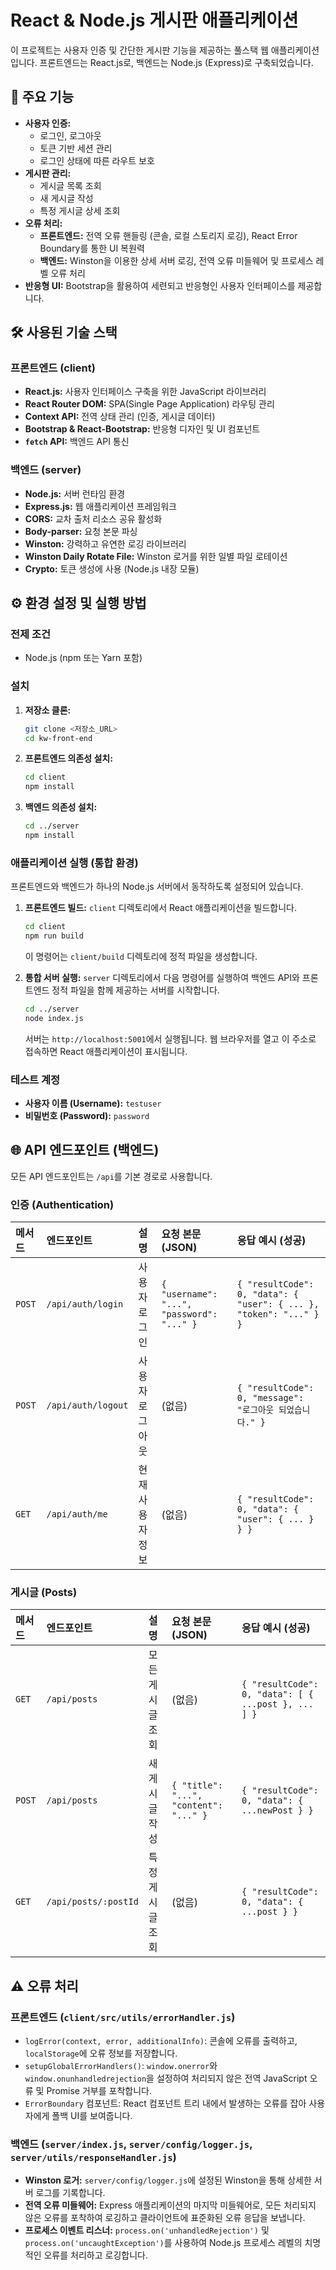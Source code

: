 # React & Node.js 게시판 애플리케이션

이 프로젝트는 사용자 인증 및 간단한 게시판 기능을 제공하는 풀스택 웹 애플리케이션입니다. 프론트엔드는 React.js로, 백엔드는 Node.js (Express)로 구축되었습니다.

## 🚀 주요 기능

*   **사용자 인증:**
    *   로그인, 로그아웃
    *   토큰 기반 세션 관리
    *   로그인 상태에 따른 라우트 보호
*   **게시판 관리:**
    *   게시글 목록 조회
    *   새 게시글 작성
    *   특정 게시글 상세 조회
*   **오류 처리:**
    *   **프론트엔드:** 전역 오류 핸들링 (콘솔, 로컬 스토리지 로깅), React Error Boundary를 통한 UI 복원력
    *   **백엔드:** Winston을 이용한 상세 서버 로깅, 전역 오류 미들웨어 및 프로세스 레벨 오류 처리
*   **반응형 UI:** Bootstrap을 활용하여 세련되고 반응형인 사용자 인터페이스를 제공합니다.

## 🛠️ 사용된 기술 스택

### 프론트엔드 (client)

*   **React.js:** 사용자 인터페이스 구축을 위한 JavaScript 라이브러리
*   **React Router DOM:** SPA(Single Page Application) 라우팅 관리
*   **Context API:** 전역 상태 관리 (인증, 게시글 데이터)
*   **Bootstrap & React-Bootstrap:** 반응형 디자인 및 UI 컴포넌트
*   **`fetch` API:** 백엔드 API 통신

### 백엔드 (server)

*   **Node.js:** 서버 런타임 환경
*   **Express.js:** 웹 애플리케이션 프레임워크
*   **CORS:** 교차 출처 리소스 공유 활성화
*   **Body-parser:** 요청 본문 파싱
*   **Winston:** 강력하고 유연한 로깅 라이브러리
*   **Winston Daily Rotate File:** Winston 로거를 위한 일별 파일 로테이션
*   **Crypto:** 토큰 생성에 사용 (Node.js 내장 모듈)

## ⚙️ 환경 설정 및 실행 방법

### 전제 조건

*   Node.js (npm 또는 Yarn 포함)

### 설치

1.  **저장소 클론:**
    ```bash
    git clone <저장소_URL>
    cd kw-front-end
    ```
2.  **프론트엔드 의존성 설치:**
    ```bash
    cd client
    npm install
    ```
3.  **백엔드 의존성 설치:**
    ```bash
    cd ../server
    npm install
    ```

### 애플리케이션 실행 (통합 환경)

프론트엔드와 백엔드가 하나의 Node.js 서버에서 동작하도록 설정되어 있습니다.

1.  **프론트엔드 빌드:**
    `client` 디렉토리에서 React 애플리케이션을 빌드합니다.
    ```bash
    cd client
    npm run build
    ```
    이 명령어는 `client/build` 디렉토리에 정적 파일을 생성합니다.

2.  **통합 서버 실행:**
    `server` 디렉토리에서 다음 명령어를 실행하여 백엔드 API와 프론트엔드 정적 파일을 함께 제공하는 서버를 시작합니다.
    ```bash
    cd ../server
    node index.js
    ```
    서버는 `http://localhost:5001`에서 실행됩니다. 웹 브라우저를 열고 이 주소로 접속하면 React 애플리케이션이 표시됩니다.

### 테스트 계정

*   **사용자 이름 (Username):** `testuser`
*   **비밀번호 (Password):** `password`

## 🌐 API 엔드포인트 (백엔드)

모든 API 엔드포인트는 `/api`를 기본 경로로 사용합니다.

### 인증 (Authentication)

| 메서드 | 엔드포인트         | 설명             | 요청 본문 (JSON)                 | 응답 예시 (성공)                               |
| :----- | :----------------- | :--------------- | :------------------------------- | :--------------------------------------------- |
| `POST` | `/api/auth/login`  | 사용자 로그인    | `{ "username": "...", "password": "..." }` | `{ "resultCode": 0, "data": { "user": { ... }, "token": "..." } }` |
| `POST` | `/api/auth/logout` | 사용자 로그아웃  | (없음)                           | `{ "resultCode": 0, "message": "로그아웃 되었습니다." }` |
| `GET`  | `/api/auth/me`     | 현재 사용자 정보 | (없음)                           | `{ "resultCode": 0, "data": { "user": { ... } } }` |

### 게시글 (Posts)

| 메서드 | 엔드포인트           | 설명             | 요청 본문 (JSON)                 | 응답 예시 (성공)                               |
| :----- | :------------------- | :--------------- | :------------------------------- | :--------------------------------------------- |
| `GET`  | `/api/posts`         | 모든 게시글 조회 | (없음)                           | `{ "resultCode": 0, "data": [ { ...post }, ... ] }` |
| `POST` | `/api/posts`         | 새 게시글 작성   | `{ "title": "...", "content": "..." }` | `{ "resultCode": 0, "data": { ...newPost } }` |
| `GET`  | `/api/posts/:postId` | 특정 게시글 조회 | (없음)                           | `{ "resultCode": 0, "data": { ...post } }` |

## ⚠️ 오류 처리

### 프론트엔드 (`client/src/utils/errorHandler.js`)

*   `logError(context, error, additionalInfo)`: 콘솔에 오류를 출력하고, `localStorage`에 오류 정보를 저장합니다.
*   `setupGlobalErrorHandlers()`: `window.onerror`와 `window.onunhandledrejection`을 설정하여 처리되지 않은 전역 JavaScript 오류 및 Promise 거부를 포착합니다.
*   `ErrorBoundary` 컴포넌트: React 컴포넌트 트리 내에서 발생하는 오류를 잡아 사용자에게 폴백 UI를 보여줍니다.

### 백엔드 (`server/index.js`, `server/config/logger.js`, `server/utils/responseHandler.js`)

*   **Winston 로거:** `server/config/logger.js`에 설정된 Winston을 통해 상세한 서버 로그를 기록합니다.
*   **전역 오류 미들웨어:** Express 애플리케이션의 마지막 미들웨어로, 모든 처리되지 않은 오류를 포착하여 로깅하고 클라이언트에 표준화된 오류 응답을 보냅니다.
*   **프로세스 이벤트 리스너:** `process.on('unhandledRejection')` 및 `process.on('uncaughtException')`를 사용하여 Node.js 프로세스 레벨의 치명적인 오류를 처리하고 로깅합니다.

